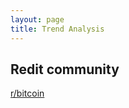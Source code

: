 ```yaml
---
layout: page
title: Trend Analysis
---
```


## Redit community 
[r/bitcoin](https://www.reddit.com/r/Bitcoin/)